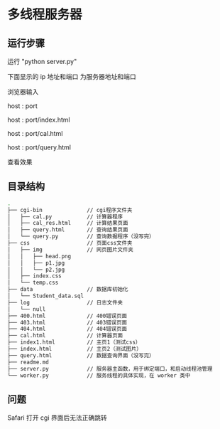# 多线程服务器

## 运行步骤

运行 "python server.py"

下面显示的 ip 地址和端口 为服务器地址和端口

浏览器输入 

host : port

host : port/index.html

host : port/cal.html

host : port/query.html

查看效果

## 目录结构

```bash
.
├── cgi-bin              // cgi程序文件夹
│   ├── cal.py           // 计算器程序 
│   ├── cal_res.html     // 计算结果页面
│   ├── query.html       // 查询结果页面
│   └── query.py         // 查询数据程序（没写完）
├── css                  // 页面css文件夹
│   ├── img              // 网页图片文件夹
│   │   ├── head.png     
│   │   ├── p1.jpg
│   │   └── p2.jpg
│   ├── index.css
│   └── temp.css
├── data                 // 数据库初始化 
│   └── Student_data.sql
├── log                  // 日志文件夹
│   └── null
├── 400.html             // 400错误页面
├── 403.html             // 403错误页面
├── 404.html             // 404错误页面
├── cal.html             // 计算器页面
├── index1.html          // 主页1（测试css）
├── index.html           // 主页2（测试图片）
├── query.html           // 数据查询界面（没写完）
├── readme.md
├── server.py            // 服务器主函数，用于绑定端口，和启动线程池管理
└── worker.py            // 服务线程的具体实现，在 worker 类中
```


## 问题

Safari 打开 cgi 界面后无法正确跳转


